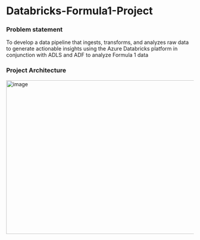# Databricks-Formula1-Project
### Problem statement
To develop a data pipeline that ingests, transforms, and analyzes raw data to generate actionable insights using the Azure Databricks platform in conjunction with ADLS and ADF to analyze Formula 1 data
### Project Architecture
<img width="770" height="414" alt="image" src="https://github.com/user-attachments/assets/728a60d2-3a0b-41f3-a7f7-64f6e1261416" />
